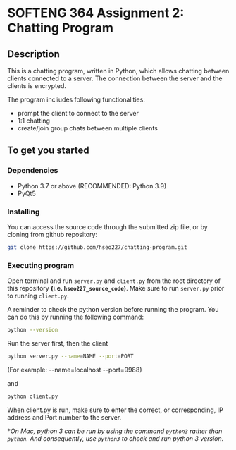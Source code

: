 # SOFTENG 364 Assignment 2: Chatting Program

## Description

This is a chatting program, written in Python, which allows chatting between clients connected to a server.
The connection between the server and the clients is encrypted.

The program incliudes following functionalities:
- prompt the client to connect to the server
- 1:1 chatting
- create/join group chats between multiple clients

## To get you started

### Dependencies

- Python 3.7 or above (RECOMMENDED: Python 3.9)
- PyQt5

### Installing

You can access the source code through the submitted zip file, or by cloning from github repository:

```bash
git clone https://github.com/hseo227/chatting-program.git
```

### Executing program

Open terminal and run `server.py` and `client.py` from the root directory of this repository **(i.e. `hseo227_source_code`)**.
Make sure to run `server.py` prior to running `client.py`.

A reminder to check the python version before running the program.
You can do this by running the following command:
```bash
python --version
```

Run the server first, then the client
```bash
python server.py --name=NAME --port=PORT
```
(For example: --name=localhost --port=9988)

and
```bash
python client.py
```
When client.py is run, make sure to enter the correct, or corresponding, IP address and Port number to the server.

**On Mac, python 3 can be run by using the command `python3` rather than `python`.
And consequently, use `python3` to check and run python 3 version.*
